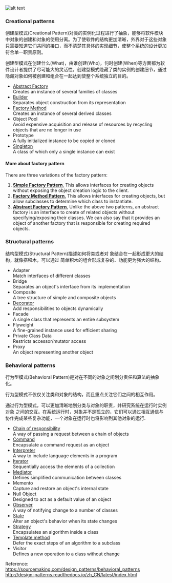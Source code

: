 ![alt text](https://github.com/vectormars/CPP/blob/master/Design%20pattern/Design%20Patterns.jpg)
### Creational patterns
创建型模式(Creational Pattern)对类的实例化过程进行了抽象，能够将软件模块中对象的创建和对象的使用分离。为了使软件的结构更加清晰，外界对于这些对象只需要知道它们共同的接口，而不清楚其具体的实现细节，使整个系统的设计更加符合单一职责原则。

创建型模式在创建什么(What)，由谁创建(Who)，何时创建(When)等方面都为软件设计者提供了尽可能大的灵活性。创建型模式隐藏了类的实例的创建细节，通过隐藏对象如何被创建和组合在一起达到使整个系统独立的目的。

* [Abstract Factory](https://github.com/vectormars/CPP/tree/master/Design%20pattern/Abstract%20Factory%20Pattern)     
Creates an instance of several families of classes
* [Builder](https://github.com/vectormars/CPP/tree/master/Design%20pattern/Builder%20Pattern)    
Separates object construction from its representation
* [Factory Method](https://github.com/vectormars/CPP/tree/master/Design%20pattern/Factory%20Method%20Pattern)    
Creates an instance of several derived classes
* Object Pool    
Avoid expensive acquisition and release of resources by recycling objects that are no longer in use
* Prototype    
A fully initialized instance to be copied or cloned
* [Singleton](https://github.com/vectormars/CPP/tree/master/Design%20pattern/Singleton%20Pattern)    
A class of which only a single instance can exist

#### More about factory pattern
There are three variations of the factory pattern:
1. [**Simple Factory Pattern**.](https://github.com/vectormars/CPP/tree/master/Design%20pattern/Simple%20Factory%20Pattern) This allows interfaces for creating objects without exposing the object creation logic to the client.
2. [**Factory Method Pattern**.](https://github.com/vectormars/CPP/tree/master/Design%20pattern/Factory%20Method%20Pattern) This allows interfaces for creating objects, but allow subclasses to determine which class to instantiate.
3. [**Abstract Factory Pattern**.](https://github.com/vectormars/CPP/tree/master/Design%20pattern/Abstract%20Factory%20Pattern) Unlike the above two patterns, an abstract factory is an interface to create of related objects without specifying/exposing their classes. We can also say that it provides an object of another factory that is responsible for creating required objects.

### Structural patterns
结构型模式(Structural Pattern)描述如何将类或者对 象结合在一起形成更大的结构，就像搭积木，可以通过 简单积木的组合形成复杂的、功能更为强大的结构。

* Adapter   
Match interfaces of different classes
* Bridge   
Separates an object's interface from its implementation
* Composite   
A tree structure of simple and composite objects
* [Decorator](https://github.com/vectormars/CPP/tree/master/Design%20pattern/Decorator%20Pattern)   
Add responsibilities to objects dynamically
* Facade    
A single class that represents an entire subsystem
* Flyweight    
A fine-grained instance used for efficient sharing
* Private Class Data    
Restricts accessor/mutator access
* Proxy    
An object representing another object

### Behavioral patterns
行为型模式(Behavioral Pattern)是对在不同的对象之间划分责任和算法的抽象化。

行为型模式不仅仅关注类和对象的结构，而且重点关注它们之间的相互作用。

通过行为型模式，可以更加清晰地划分类与对象的职责，并研究系统在运行时实例对象 之间的交互。在系统运行时，对象并不是孤立的，它们可以通过相互通信与协作完成某些复杂功能，一个对象在运行时也将影响到其他对象的运行.

* [Chain of responsibility](https://github.com/vectormars/CPP/tree/master/Design%20pattern/Chain%20of%20Responsibility%20Design%20Pattern)    
A way of passing a request between a chain of objects
* [Command](https://github.com/vectormars/CPP/tree/master/Design%20pattern/Command%20Pattern)    
Encapsulate a command request as an object
* [Interpreter](https://github.com/vectormars/CPP/tree/master/Design%20pattern/Iterator%20Design%20Pattern)    
A way to include language elements in a program
* [Iterator](https://github.com/vectormars/CPP/tree/master/Design%20pattern/Iterator%20Design%20Pattern)   
Sequentially access the elements of a collection
* [Mediator](https://github.com/vectormars/CPP/tree/master/Design%20pattern/Mediator%20Pattern)    
Defines simplified communication between classes
* Memento    
Capture and restore an object's internal state
* Null Object    
Designed to act as a default value of an object
* [Observer](https://github.com/vectormars/CPP/tree/master/Design%20pattern/Observer%20design%20pattern)    
A way of notifying change to a number of classes
* [State](https://github.com/vectormars/CPP/tree/master/Design%20pattern/State%20Design%20Pattern)    
Alter an object's behavior when its state changes
* [Strategy](https://github.com/vectormars/CPP/tree/master/Design%20pattern/Strategy%20Design%20Pattern)    
Encapsulates an algorithm inside a class
* [Template method](https://github.com/vectormars/CPP/tree/master/Design%20pattern/Template%20Method%20Design%20Pattern)    
Defer the exact steps of an algorithm to a subclass
* Visitor    
Defines a new operation to a class without change

Reference:    
https://sourcemaking.com/design_patterns/behavioral_patterns      
http://design-patterns.readthedocs.io/zh_CN/latest/index.html
